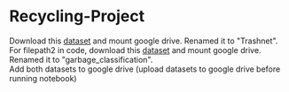 # Recycling-Project
Download this <a href='https://github.com/garythung/trashnet'>dataset</a> and mount google drive. Renamed it to "Trashnet".
<br>
For filepath2 in code, download this <a href='https://www.kaggle.com/asdasdasasdas/garbage-classification'>dataset</a> and mount google drive. Renamed it to "garbage_classification".
<br>
Add both datasets to google drive (upload datasets to google drive before running notebook)

